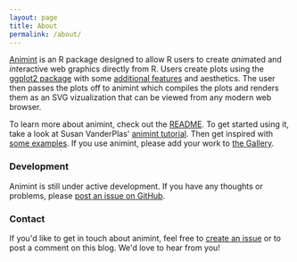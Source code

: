```yaml
---
layout: page
title: About
permalink: /about/
---
```


[Animint](https://github.com/tdhock/animint) is an R package designed to allow R users to create *anim*ated and *int*eractive web graphics directly from R.  Users create plots using the [ggplot2 package](http://ggplot2.org/) with some [additional features](https://github.com/tdhock/animint/wiki/Advanced-features-present-animint-but-not-in-ggplot2) and aesthetics.  The user then passes the plots off to animint which compiles the plots and renders them as an SVG vizualization that can be viewed from any modern web browser.

To learn more about animint, check out the [README](https://github.com/tdhock/animint#animint---an-r-package-for-animated-interactive-web-graphics).  To get started using it, take a look at Susan VanderPlas' [animint tutorial](http://tdhock.github.io/animint/).  Then get inspired with [some examples](https://github.com/tdhock/animint/wiki/Gallery).  If you use animint, please add your work to [the Gallery](https://github.com/tdhock/animint/wiki/Gallery).

### Development

Animint is still under active development.  If you have any thoughts or problems, please [post an issue on GitHub](https://github.com/tdhock/animint/issues).

### Contact

If you'd like to get in touch about animint, feel free to [create an issue](https://github.com/tdhock/animint/issues) or to post a comment on this blog.  We'd love to hear from you!
